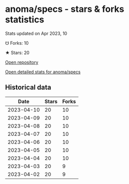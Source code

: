 # anoma/specs - stars & forks statistics

Stats updated on Apr 2023, 10

☋ Forks: 10

★ Stars: 20

[Open repository](https://github.com/anoma/specs)

[Open detailed stats for anoma/specs](https://reviewgithub.com/rep/anoma/specs)

## Historical data
| Date | Stars | Forks |
|------|-------|-------|
| 2023-04-10 | 20 | 10 | 
| 2023-04-09 | 20 | 10 | 
| 2023-04-08 | 20 | 10 | 
| 2023-04-07 | 20 | 10 | 
| 2023-04-06 | 20 | 10 | 
| 2023-04-05 | 20 | 10 | 
| 2023-04-04 | 20 | 10 | 
| 2023-04-03 | 20 | 9 | 
| 2023-04-02 | 20 | 9 | 

